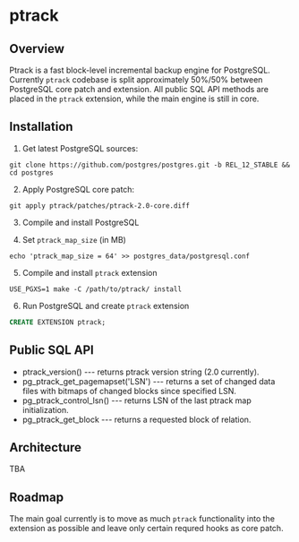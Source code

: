 # ptrack

## Overview

Ptrack is a fast block-level incremental backup engine for PostgreSQL. Currently `ptrack` codebase is split approximately 50%/50% between PostgreSQL core patch and extension. All public SQL API methods are placed in the `ptrack` extension, while the main engine is still in core.

## Installation

1) Get latest PostgreSQL sources:

```shell
git clone https://github.com/postgres/postgres.git -b REL_12_STABLE && cd postgres
```

2) Apply PostgreSQL core patch:

```shell
git apply ptrack/patches/ptrack-2.0-core.diff
```

3) Compile and install PostgreSQL

4) Set `ptrack_map_size` (in MB)

```shell
echo 'ptrack_map_size = 64' >> postgres_data/postgresql.conf
```

5) Compile and install `ptrack` extension

```shell
USE_PGXS=1 make -C /path/to/ptrack/ install
```

6) Run PostgreSQL and create `ptrack` extension

```sql
CREATE EXTENSION ptrack;
```

## Public SQL API

 * ptrack_version() --- returns ptrack version string (2.0 currently).
 * pg_ptrack_get_pagemapset('LSN') --- returns a set of changed data files with bitmaps of changed blocks since specified LSN.
 * pg_ptrack_control_lsn() --- returns LSN of the last ptrack map initialization.
 * pg_ptrack_get_block --- returns a requested block of relation.

## Architecture

TBA

## Roadmap

The main goal currently is to move as much `ptrack` functionality into the extension as possible and leave only certain requred hooks as core patch.
